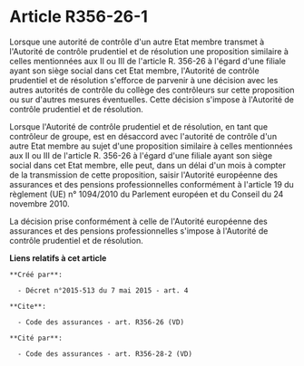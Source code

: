 # Article R356-26-1

Lorsque une autorité de contrôle d'un autre Etat membre transmet à l'Autorité de contrôle prudentiel et de résolution une
proposition similaire à celles mentionnées aux II ou III de l'article R. 356-26 à l'égard d'une filiale ayant son siège
social dans cet Etat membre, l'Autorité de contrôle prudentiel et de résolution s'efforce de parvenir à une décision avec les
autres autorités de contrôle du collège des contrôleurs sur cette proposition ou sur d'autres mesures éventuelles. Cette
décision s'impose à l'Autorité de contrôle prudentiel et de résolution. 

Lorsque l'Autorité de contrôle prudentiel et de résolution, en tant que contrôleur de groupe, est en désaccord avec
l'autorité de contrôle d'un autre Etat membre au sujet d'une proposition similaire à celles mentionnées aux II ou III de
l'article R. 356-26 à l'égard d'une filiale ayant son siège social dans cet Etat membre, elle peut, dans un délai d'un mois à
compter de la transmission de cette proposition, saisir l'Autorité européenne des assurances et des pensions professionnelles
conformément à l'article 19 du règlement (UE) n° 1094/2010 du Parlement européen et du Conseil du 24 novembre 2010. 

La décision prise conformément à celle de l'Autorité européenne des assurances et des pensions professionnelles s'impose à
l'Autorité de contrôle prudentiel et de résolution.

**Liens relatifs à cet article**

	**Créé par**:

	  - Décret n°2015-513 du 7 mai 2015 - art. 4

	**Cite**:

	  - Code des assurances - art. R356-26 (VD)

	**Cité par**:

	  - Code des assurances - art. R356-28-2 (VD)
